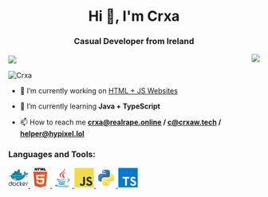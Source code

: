 <h1 align="center">Hi 👋, I'm Crxa</h1>
<h3 align="center">Casual Developer from Ireland</h3>
<p><img align="right" src="https://spotify-github-profile.kittinanx.com/api/view.svg?uid=colm2017&cover_image=true&theme=default&show_offline=false&background_color=000000&interchange=true&bar_color=474747&bar_color_cover=true" /></p>
<p><img align="center" src="https://lanyard.kyrie25.me/api/658592832596082688?waveColor=000000&waveSpotifyColor=202020&gradient=#000000" /></p>
<p><img align="center" src="https://github-readme-streak-stats.herokuapp.com/?user=crxaw&" alt="Crxa" /></p>



- 🔭 I’m currently working on [HTML + JS Websites](https://github.com/catboys-3/pwareweb)

- 🌱 I’m currently learning **Java + TypeScript**

- 📫 How to reach me **crxa@realrape.online / c@crxaw.tech / helper@hypixel.lol**


<h3 align="left">Languages and Tools:</h3>
<p align="left"> <a href="https://www.docker.com/" target="_blank" rel="noreferrer"> <img src="https://raw.githubusercontent.com/devicons/devicon/master/icons/docker/docker-original-wordmark.svg" alt="docker" width="40" height="40"/> </a> <a href="https://www.w3.org/html/" target="_blank" rel="noreferrer"> <img src="https://raw.githubusercontent.com/devicons/devicon/master/icons/html5/html5-original-wordmark.svg" alt="html5" width="40" height="40"/> </a> <a href="https://www.java.com" target="_blank" rel="noreferrer"> <img src="https://raw.githubusercontent.com/devicons/devicon/master/icons/java/java-original.svg" alt="java" width="40" height="40"/> </a> <a href="https://developer.mozilla.org/en-US/docs/Web/JavaScript" target="_blank" rel="noreferrer"> <img src="https://raw.githubusercontent.com/devicons/devicon/master/icons/javascript/javascript-original.svg" alt="javascript" width="40" height="40"/> </a> <a href="https://www.python.org" target="_blank" rel="noreferrer"> <img src="https://raw.githubusercontent.com/devicons/devicon/master/icons/python/python-original.svg" alt="python" width="40" height="40"/> </a> <a href="https://www.typescriptlang.org/" target="_blank" rel="noreferrer"> <img src="https://raw.githubusercontent.com/devicons/devicon/master/icons/typescript/typescript-original.svg" alt="typescript" width="40" height="40"/> </a> </p>
